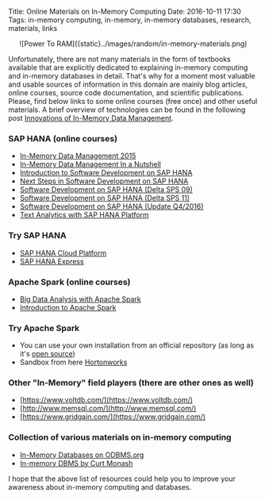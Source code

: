 Title: Online Materials on In-Memory Computing
Date: 2016-10-11 17:30
Tags: in-memory computing, in-memory, in-memory databases, research, materials, links

<center>
    ![Power To RAM]({static}../images/random/in-memory-materials.png)
</center>

Unfortunately, there are not many materials in the form of textbooks available that are explicitly dedicated to explaining in-memory computing and in-memory databases in detail. That's why for a moment most valuable and usable sources of information in this domain are mainly blog articles, online courses, source code documentation, and scientific publications. Please, find below links to some online courses (free once) and other useful materials. A brief overview of technologies can be found in the following post [Innovations of In-Memory Data Management](https://hpi.de/plattner/research/in-memory-data-management-for-enterprise-systems/innovations.html).

### SAP HANA (online courses)

* [In-Memory Data Management 2015](https://open.hpi.de/courses/imdb2015)
* [In-Memory Data Management In a Nutshell](https://open.sap.com/courses/hana-warmup)
* [Introduction to Software Development on SAP HANA](https://open.sap.com/courses/hana1)
* [Next Steps in Software Development on SAP HANA](https://open.sap.com/courses/hana2)
* [Software Development on SAP HANA (Delta SPS 09)](https://open.sap.com/courses/hana3)
* [Software Development on SAP HANA (Delta SPS 11)](https://open.sap.com/courses/hana4)
* [Software Development on SAP HANA (Update Q4/2016)](https://open.sap.com/courses/hana5)
* [Text Analytics with SAP HANA Platform](https://open.sap.com/courses/hsta1)

### Try SAP HANA

* [SAP HANA Cloud Platform](https://hcp.sap.com/developers.html)
* [SAP HANA Express](https://go.sap.com/developer/topics/sap-hana-express.html)

### Apache Spark (online courses)

* [Big Data Analysis with Apache Spark](https://www.edx.org/course/big-data-analysis-apache-spark-uc-berkeleyx-cs110x)
* [Introduction to Apache Spark](https://www.edx.org/course/introduction-apache-spark-uc-berkeleyx-cs105x)

###  Try Apache Spark

* You can use your own installation from an official repository (as long as it's [open source](http://spark.apache.org/downloads.html))
* Sandbox from here [Hortonworks](http://hortonworks.com/products/sandbox/)

### Other "In-Memory" field players (there are other ones as well)

* [https://www.voltdb.com/](https://www.voltdb.com/)
* [http://www.memsql.com/](http://www.memsql.com/)
* [https://www.gridgain.com/](https://www.gridgain.com/)

### Collection of various materials on in-memory computing

* [In-Memory Databases on ODBMS.org](http://www.odbms.org/free-downloads-and-links/in-memory-databases/)
* [In-memory DBMS by Curt Monash](http://www.dbms2.com/category/memory-centric-data-management/in-memory-dbms/)

I hope that the above list of resources could help you to improve your awareness about in-memory computing and databases.
